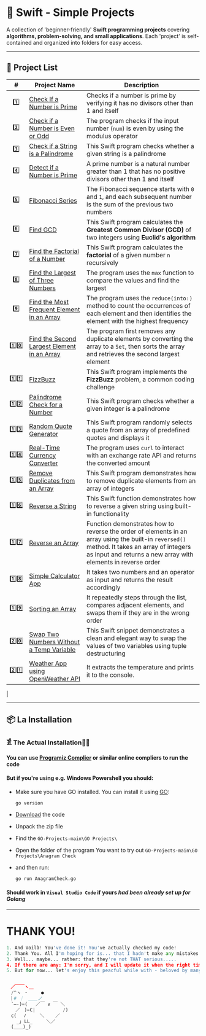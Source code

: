 # 🚀  Swift - Simple Projects 

A collection of 'beginner-friendly' **Swift programming projects** covering **algorithms, problem-solving, and small applications**. Each 'project' is self-contained and organized into folders for easy access.  

---

## 📂 Project List  

| #  | Project Name               | Description |
|----|----------------------------|-------------|
|‎  ‎ 1️⃣ |[Check If a Number is Prime](https://github.com/JakubStachh/Swift-Projects/tree/main/Swift%20Projects/Check%20If%20a%20Number%20is%20Prime)|Checks if a number is prime by verifying it has no divisors other than 1 and itself|
|‎  ‎ 2️⃣ |[Check if a Number is Even or Odd](https://github.com/JakubStachh/Swift-Projects/tree/main/Swift%20Projects/Check%20if%20a%20Number%20is%20Even%20or%20Odd)|The program checks if the input number (`num`) is even by using the modulus operator|
|‎‎‎  ‎ 3️⃣ |[Check if a String is a Palindrome](https://github.com/JakubStachh/Swift-Projects/tree/main/Swift%20Projects/Check%20if%20a%20String%20is%20a%20Palindrome)|This Swift program checks whether a given string is a palindrome|
|‎  ‎ 4️⃣ |[Detect if a Number is Prime](https://github.com/JakubStachh/Swift-Projects/tree/main/Swift%20Projects/Detect%20if%20a%20Number%20is%20Prime)|A prime number is a natural number greater than 1 that has no positive divisors other than 1 and itself|
|‎  ‎ 5️⃣ |[Fibonacci Series](https://github.com/JakubStachh/Swift-Projects/tree/main/Swift%20Projects/Fibonacci%20Series)|The Fibonacci sequence starts with `0` and `1`, and each subsequent number is the sum of the previous two numbers|
|‎  ‎ 6️⃣ |[Find GCD](https://github.com/JakubStachh/Swift-Projects/tree/main/Swift%20Projects/Find%20GCD)|This Swift program calculates the **Greatest Common Divisor (GCD)** of two integers using **Euclid's algorithm**|
|‎  ‎ 7️⃣ |[Find the Factorial of a Number](https://github.com/JakubStachh/Swift-Projects/tree/main/Swift%20Projects/Find%20the%20Factorial%20of%20a%20Number)|This Swift program calculates the **factorial** of a given number `n` recursively|
|‎  ‎ 8️⃣ |[Find the Largest of Three Numbers](https://github.com/JakubStachh/Swift-Projects/tree/main/Swift%20Projects/Find%20the%20Largest%20of%20Three%20Numbers)|The program uses the `max` function to compare the values and find the largest|
|‎  ‎ 9️⃣ |[Find the Most Frequent Element in an Array](https://github.com/JakubStachh/Swift-Projects/tree/main/Swift%20Projects/Find%20the%20Most%20Frequent%20Element%20in%20an%20Array)|The program uses the `reduce(into:)` method to count the occurrences of each element and then identifies the element with the highest frequency|
| 1️⃣0️⃣ |[Find the Second Largest Element in an Array](https://github.com/JakubStachh/Swift-Projects/tree/main/Swift%20Projects/Find%20the%20Second%20Largest%20Element%20in%20an%20Array)|The program first removes any duplicate elements by converting the array to a `Set`, then sorts the array and retrieves the second largest element|
| 1️⃣1️⃣ |[FizzBuzz](https://github.com/JakubStachh/Swift-Projects/tree/main/Swift%20Projects/FizzBuzz)|This Swift program implements the **FizzBuzz** problem, a common coding challenge|
| 1️⃣2️⃣ |[Palindrome Check for a Number](https://github.com/JakubStachh/Swift-Projects/tree/main/Swift%20Projects/Palindrome%20Check%20for%20a%20Number)|This Swift program checks whether a given integer is a palindrome|
| 1️⃣3️⃣ |[Random Quote Generator](https://github.com/JakubStachh/Swift-Projects/tree/main/Swift%20Projects/Random%20Quote%20Generator)|This Swift program randomly selects a quote from an array of predefined quotes and displays it|
| 1️⃣4️⃣ |[Real-Time Currency Converter](https://github.com/JakubStachh/Swift-Projects/tree/main/Swift%20Projects/Real-Time%20Currency%20Converter)|The program uses `curl` to interact with an exchange rate API and returns the converted amount|
| 1️⃣5️⃣ |[Remove Duplicates from an Array](https://github.com/JakubStachh/Swift-Projects/tree/main/Swift%20Projects/Remove%20Duplicates%20from%20an%20Array)|This Swift program demonstrates how to remove duplicate elements from an array of integers|
| 1️⃣6️⃣ |[Reverse a String](https://github.com/JakubStachh/Swift-Projects/tree/main/Swift%20Projects/Reverse%20a%20String)|This Swift function demonstrates how to reverse a given string using built-in functionality|
| 1️⃣7️⃣ |[Reverse an Array](https://github.com/JakubStachh/Swift-Projects/tree/main/Swift%20Projects/Reverse%20an%20Array)|Function demonstrates how to reverse the order of elements in an array using the built-in `reversed()` method. It takes an array of integers as input and returns a new array with elements in reverse order|
| 1️⃣8️⃣ |[Simple Calculator App](https://github.com/JakubStachh/Swift-Projects/tree/main/Swift%20Projects/Simple%20Calculator%20App)|It takes two numbers and an operator as input and returns the result accordingly|
| 1️⃣9️⃣ |[Sorting an Array](https://github.com/JakubStachh/Swift-Projects/tree/main/Swift%20Projects/Sorting%20an%20Array)|It repeatedly steps through the list, compares adjacent elements, and swaps them if they are in the wrong order|
| 2️⃣0️⃣ |[Swap Two Numbers Without a Temp Variable](https://github.com/JakubStachh/Swift-Projects/tree/main/Swift%20Projects/Swap%20Two%20Numbers%20Without%20a%20Temp%20Variable)|This Swift snippet demonstrates a clean and elegant way to swap the values of two variables using tuple destructuring|
| 2️⃣1️⃣ |[Weather App using OpenWeather API](https://github.com/JakubStachh/Swift-Projects/tree/main/Swift%20Projects/Weather%20App%20using%20OpenWeather%20API)|It extracts the temperature and prints it to the console.

|


---

## 📦 La Installation

### 𓀃 The Actual Installation🤌🤌

#### You can use [Programiz Complier](https://www.programiz.com/swift/online-compiler/) or similar online compliers to run the code

#### But if you're using e.g. Windows Powershell you should:

- Make sure you have GO installed. You can install it using [GO](https://go.dev/doc/install):

  ```
  go version
  ```
  
- [Download](https://github.com/JakubStachh/GO-Projects/archive/refs/heads/main.zip) the code
- Unpack the zip file
- Find the `GO-Projects-main\GO Projects\`
- Open the folder of the program You want to try out `GO-Projects-main\GO Projects\Anagram Check`
- and then run:
  
  ```sh
  go run AnagramCheck.go
  ```
#### Should work in `Visual Studio Code` if yours *had been already set up for Golang*

---

# THANK YOU!
```python
1. And Voilà! You've done it! You've actually checked my code! 
2. Thank You. All I'm hoping for is... that I hadn't make any mistakes.
3. Well... maybe... rather: that they're not THAT serious.....
4. If there are any: I'm sorry, and I will update it when the right time comes.... 
5. But for now... let's enjoy this peacful while with - beloved by many - EL SNOOPY!!!


ㅤ／￣￣ヽ＿
　/^ヽ ・   　●
 ｜# ｜　＿＿ノ
　`―-)=(   ／￣ ∨ ￣ ＼
　　／ㅤ)=C|          /)
　c(　 ﾉ     ＼    ／
　  _｣ LL_     ＼／
　(＿＿)_)
```

